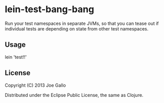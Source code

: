# lein-test-bang-bang

Run your test namespaces in separate JVMs, so that you can tease out
if individual tests are depending on state from other test namespaces.

## Usage

lein 'test!!'

## License

Copyright (C) 2013 Joe Gallo

Distributed under the Eclipse Public License, the same as Clojure.
